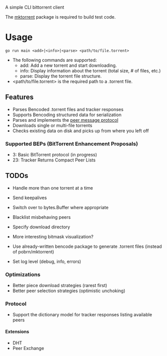 A simple CLI bittorrent client

The [mktorrent](github.com/pobrn/mktorrent/) package is required to build test code.

# Usage
```shell
go run main <add>|<info>|<parse> <path/to/file.torrent>
```

- The following commands are supported:
  - add: Add a new torrent and start downloading.
  - info: Display information about the torrent (total size, # of files, etc.)
  - parse: Display the torrent file structure.
- <path/to/file.torrent> is the required path to a .torrent file.

## Features
- Parses Bencoded .torrent files and tracker responses
- Supports Bencoding structured data for serialization
- Parses and implements the [peer message protocol](https://wiki.theory.org/BitTorrentSpecification#Messages)
- Downloads single or multi-file torrents
- Checks existing data on disk and picks up from where you left off

### Supported BEPs (BitTorrent Enhancement Proposals)
- 3: Basic BitTorrent protocol (in progress)
- 23: Tracker Returns Compact Peer Lists

## TODOs
- Handle more than one torrent at a time
- Send keepalives
- Switch over to bytes.Buffer where appropriate

- Blacklist misbehaving peers
- Specify download directory
- More interesting bitmask visualization?
- Use already-written bencode package to generate .torrent files (instead of pobrn/mktorrent)
- Set log level (debug, info, errors)

### Optimizations
- Better piece download strategies (rarest first)
- Better peer selection strategies (optimistic unchoking)

### Protocol
- Support the dictionary model for tracker responses listing available peers
#### Extensions
- DHT
- Peer Exchange

